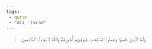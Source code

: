 ```yaml
---
tags: 
 - quran 
 - "Ali 'Imran"
---
```


> وَأَمَّا ٱلَّذِينَ ءَامَنُواْ وَعَمِلُواْ ٱلصَّـٰلِحَٰتِ فَيُوَفِّيهِمۡ أُجُورَهُمۡۗ وَٱللَّهُ لَا يُحِبُّ ٱلظَّـٰلِمِينَ
